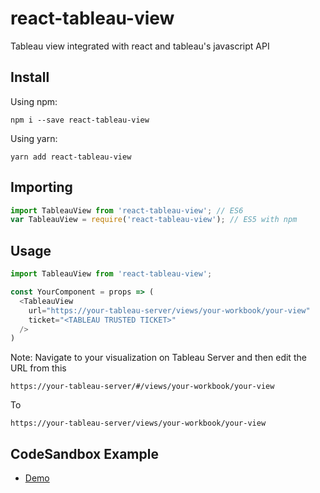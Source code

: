 # react-tableau-view

Tableau view integrated with react and tableau's javascript API

## Install

Using npm:

```shell
npm i --save react-tableau-view
```

Using yarn:

```shell
yarn add react-tableau-view
```

## Importing

```js
import TableauView from 'react-tableau-view'; // ES6
var TableauView = require('react-tableau-view'); // ES5 with npm
```

## Usage

```js
import TableauView from 'react-tableau-view';

const YourComponent = props => (
  <TableauView
    url="https://your-tableau-server/views/your-workbook/your-view"
    ticket="<TABLEAU TRUSTED TICKET>"
  />
)
```

Note: Navigate to your visualization on Tableau Server and then edit the URL from this

```shell
https://your-tableau-server/#/views/your-workbook/your-view
```

To

```shell
https://your-tableau-server/views/your-workbook/your-view
```

## CodeSandbox Example

- [Demo](https://codesandbox.io/s/blazing-rgb-4vb6n)
